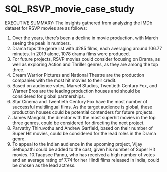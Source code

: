 # SQL_RSVP_movie_case_study
EXECUTIVE SUMMARY:
The insights gathered from analyzing the IMDb dataset for RSVP movies are as follows:
1. Over the years, there’s been a decline in movie production, with March seeing the peak in numbers.
2. Drama tops the genre list with 4285 films, each averaging around 106.77 minutes. In 2019 alone, 1078 drama films were produced.
3. For future projects, RSVP movies could consider focusing on Drama, as well as exploring Action and Thriller genres, as they are among the top three.
4. Dream Warrior Pictures and National Theatre are the production companies with the most hit movies to their credit.
5. Based on audience votes, Marvel Studios, Twentieth Century Fox, and Warner Bros are the leading production houses and should be considered for global partnerships.
6. Star Cinema and Twentieth Century Fox have the most number of successful multilingual films. As the target audience is global, these production houses could be potential contenders for future projects.
7. James Mangold, the director with the most superhit movies in the top three genres, could be considered for directing the next project.
8. Parvathy Thiruvothu and Andrew Garfield, based on their number of Super Hit movies, could be considered for the lead roles in the Drama genre.
9. To appeal to the Indian audience in the upcoming project, Vijay Sethupathi could be added to the cast, given his number of Super Hit movies.
10.Taapsee Pannu, who has received a high number of votes and an average rating of 7.74 for her Hindi films released in India, could be chosen as the lead actress.
